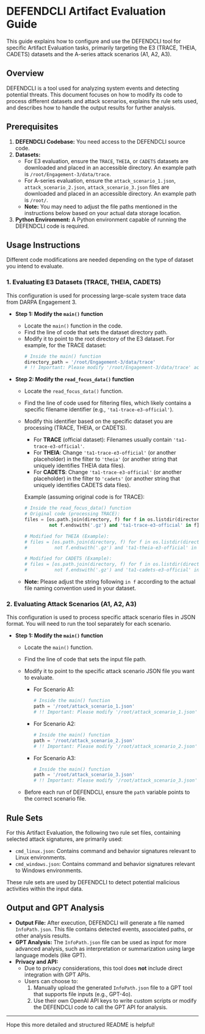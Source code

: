 # DEFENDCLI Artifact Evaluation Guide

This guide explains how to configure and use the DEFENDCLI tool for specific Artifact Evaluation tasks, primarily targeting the E3 (TRACE, THEIA, CADETS) datasets and the A-series attack scenarios (A1, A2, A3).

## Overview

DEFENDCLI is a tool used for analyzing system events and detecting potential threats. This document focuses on how to modify its code to process different datasets and attack scenarios, explains the rule sets used, and describes how to handle the output results for further analysis.

## Prerequisites

1.  **DEFENDCLI Codebase:** You need access to the DEFENDCLI source code.
2.  **Datasets:**
    * For E3 evaluation, ensure the `TRACE`, `THEIA`, or `CADETS` datasets are downloaded and placed in an accessible directory. An example path is `/root/Engagement-3/data/trace`.
    * For A-series evaluation, ensure the `attack_scenario_1.json`, `attack_scenario_2.json`, `attack_scenario_3.json` files are downloaded and placed in an accessible directory. An example path is `/root/`.
    * **Note:** You may need to adjust the file paths mentioned in the instructions below based on your actual data storage location.
3.  **Python Environment:** A Python environment capable of running the DEFENDCLI code is required.

## Usage Instructions

Different code modifications are needed depending on the type of dataset you intend to evaluate.

### 1. Evaluating E3 Datasets (TRACE, THEIA, CADETS)

This configuration is used for processing large-scale system trace data from DARPA Engagement 3.

* **Step 1: Modify the `main()` function**
    * Locate the `main()` function in the code.
    * Find the line of code that sets the dataset directory path.
    * Modify it to point to the root directory of the E3 dataset. For example, for the TRACE dataset:
        ```python
        # Inside the main() function
        directory_path = '/root/Engagement-3/data/trace'
        # !! Important: Please modify '/root/Engagement-3/data/trace' according to your actual data storage path !!
        ```

* **Step 2: Modify the `read_focus_data()` function**
    * Locate the `read_focus_data()` function.
    * Find the line of code used for filtering files, which likely contains a specific filename identifier (e.g., `'ta1-trace-e3-official'`).
    * Modify this identifier based on the specific dataset you are processing (TRACE, THEIA, or CADETS).
        * For **TRACE** (official dataset): Filenames usually contain `'ta1-trace-e3-official'`.
        * For **THEIA**: Change `'ta1-trace-e3-official'` (or another placeholder) in the filter to `'theia'` (or another string that uniquely identifies THEIA data files).
        * For **CADETS**: Change `'ta1-trace-e3-official'` (or another placeholder) in the filter to `'cadets'` (or another string that uniquely identifies CADETS data files).

        Example (assuming original code is for TRACE):
        ```python
        # Inside the read_focus_data() function
        # Original code (processing TRACE):
        files = [os.path.join(directory, f) for f in os.listdir(directory) if
                 not f.endswith('.gz') and 'ta1-trace-e3-official' in f]

        # Modified for THEIA (Example):
        # files = [os.path.join(directory, f) for f in os.listdir(directory) if
        #          not f.endswith('.gz') and 'ta1-theia-e3-official' in f] # <-- Modify the identifier here

        # Modified for CADETS (Example):
        # files = [os.path.join(directory, f) for f in os.listdir(directory) if
        #          not f.endswith('.gz') and 'ta1-cadets-e3-official' in f] # <-- Modify the identifier here
        ```
    * **Note:** Please adjust the string following `in f` according to the actual file naming convention used in your dataset.

### 2. Evaluating Attack Scenarios (A1, A2, A3)

This configuration is used to process specific attack scenario files in JSON format. You will need to run the tool separately for each scenario.

* **Step 1: Modify the `main()` function**
    * Locate the `main()` function.
    * Find the line of code that sets the input file path.
    * Modify it to point to the specific attack scenario JSON file you want to evaluate.

        * For Scenario A1:
            ```python
            # Inside the main() function
            path = '/root/attack_scenario_1.json'
            # !! Important: Please modify '/root/attack_scenario_1.json' according to your actual file storage path !!
            ```
        * For Scenario A2:
            ```python
            # Inside the main() function
            path = '/root/attack_scenario_2.json'
            # !! Important: Please modify '/root/attack_scenario_2.json' according to your actual file storage path !!
            ```
        * For Scenario A3:
            ```python
            # Inside the main() function
            path = '/root/attack_scenario_3.json'
            # !! Important: Please modify '/root/attack_scenario_3.json' according to your actual file storage path !!
            ```
    * Before each run of DEFENDCLI, ensure the `path` variable points to the correct scenario file.

## Rule Sets

For this Artifact Evaluation, the following two rule set files, containing selected attack signatures, are primarily used:

* `cmd_linux.json`: Contains command and behavior signatures relevant to Linux environments.
* `cmd_windows.json`: Contains command and behavior signatures relevant to Windows environments.

These rule sets are used by DEFENDCLI to detect potential malicious activities within the input data.

## Output and GPT Analysis

* **Output File:** After execution, DEFENDCLI will generate a file named `InfoPath.json`. This file contains detected events, associated paths, or other analysis results.
* **GPT Analysis:** The `InfoPath.json` file can be used as input for more advanced analysis, such as interpretation or summarization using large language models (like GPT).
* **Privacy and API:**
    * Due to privacy considerations, this tool does **not** include direct integration with GPT APIs.
    * Users can choose to:
        1.  Manually upload the generated `InfoPath.json` file to a GPT tool that supports file inputs (e.g., GPT-4o).
        2.  Use their own OpenAI API keys to write custom scripts or modify the DEFENDCLI code to call the GPT API for analysis.

---

Hope this more detailed and structured README is helpful!
